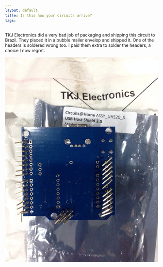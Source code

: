 ```yaml
---
layout: default
title: Is this how your circuits arrive?
tags:
---
```


TKJ Electronics did a very bad job of packaging and shipping this circuit to Brazil. They placed it in a bubble mailer envelop and shipped it. One of the headers is soldered wrong too. I paid them extra to solder the headers, a choice I now regret.

![20131022-063846.jpg](/assets/img/tkj-electronics-shipping.jpg)
